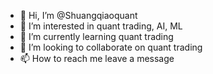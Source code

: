 - 👋 Hi, I’m @Shuangqiaoquant
- 👀 I’m interested in quant trading, AI, ML
- 🌱 I’m currently learning quant trading 
- 💞️ I’m looking to collaborate on quant trading 
- 📫 How to reach me leave a message

<!---
Shuangqiaoquant/Shuangqiaoquant is a ✨ special ✨ repository because its `README.md` (this file) appears on your GitHub profile.
You can click the Preview link to take a look at your changes.
--->
